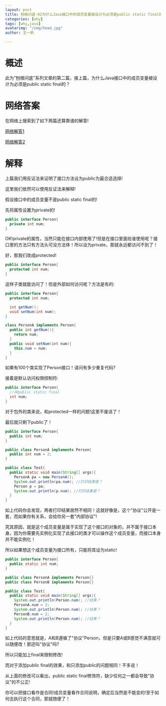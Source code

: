 ```yaml
---
layout: post
title: 刨根问底-02为什么Java接口中的成员变量被设计为必须是public static final的？
categories: [why]
tags: [why,java]
avatarimg: "/img/head.jpg"
author: 王一帆

---
```


# 概述

此为"刨根问底"系列文章的第二篇，接上篇，为什么Java接口中的成员变量被设计为必须是public static final的？

# 网络答案

在网络上搜索到了如下两篇还算靠谱的解答!

[网络解答1](http://shaomeng95.iteye.com/blog/998820)

[网络解答2](http://www.xyzws.com/javafaq/why-do-we-have-only-public-static-final-variables-in-interfaces/129)

# 解释

上篇我们用反证法来证明了接口方法设为public为最合适选择!

这里我们依然可以使用反证法来解释!

假设接口中的成员变量不是public static final的!

先将属性设置为private的!

```java
public interface Person{
  private int num;
}
```

OK!private的属性，当然只能在接口内部使用了!但是在接口里面给谁使用呢？接口里的方法只有方法头可没方法体！所以设为private，那就永远都访问不到了！

好，那我们改成protected!

```java
public interface Person{
  protected int num;
}
```

这样子类就能访问了！但是外部如何访问呢？方法是有的:

<!-- more -->

```java
public interface Person{
  protected int num;

  int getNum();
  void setNum(int num);
}

class PersonA implements Person{
  public int getNum(){
    return num;
  }
  public void setNum(int num){
    this.num = num;
  }
}
```

如果有100个类实现了Person接口！请问有多少重复代码?

接着是默认访问权限控制符:

```java
public interface Person{
  //非public static final
  int num;
}
```

对于包外的类来说，和protected一样的问题!这里不废话了！

最后就只剩下public了！

```java
public interface Person{
  public int num;
}

public class PersonA implements Person{
  public int num = 2;
}

public class Test{
  public static void main(String[] args){
    PersonA pa = new PersonA();
    System.out.println(pa.num); //打印结果是？
    Person p = pa;
    System.out.println(p.num); //打印结果是？
  }
}
```

如上代码你会发现，两者打印结果居然不相同！这就好像是，这个"协议"公开是一套，而如果你有关系，会给你另一套"内部协议"!

究其原因，就是这个成员变量是属于实现了这个接口的对象的，并不属于接口本身。因为你需要先实例化实现了此接口的类才可以操作这个成员变量，而接口本身并不能实例化！

所以如果想这个成员变量为接口所有，只能将其设为static!

```java
public interface Person{
  public static int num;
}

public class PersonA implements Person{}
public class PersonB implements Person{}

public class Test{
  public static void main(String[] args){
    System.out.println(Person.num); //结果？
    PersonA.num = 2;
    System.out.println(Person.num); //结果？
    PersonB.num = 2;
    System.out.println(Person.num); //结果？
  }
}
```

如上代码的意思就是，A和B遵循了"协议"Person，但是只要A或B感觉不满意就可以随便改！那还叫"协议"吗?

所以只能加上final来限制修改!

而对于添加public final的效果，和只添加public的问题相同！不多说！

从上面的修改可以看出，public static final修饰符，缺少任何之一都会导致"协议"的不公正!


你可以把接口看作是合同!成员变量看作合同说明，确定后当然是不能变的!至于如何去执行这个合同，那就随便了！

